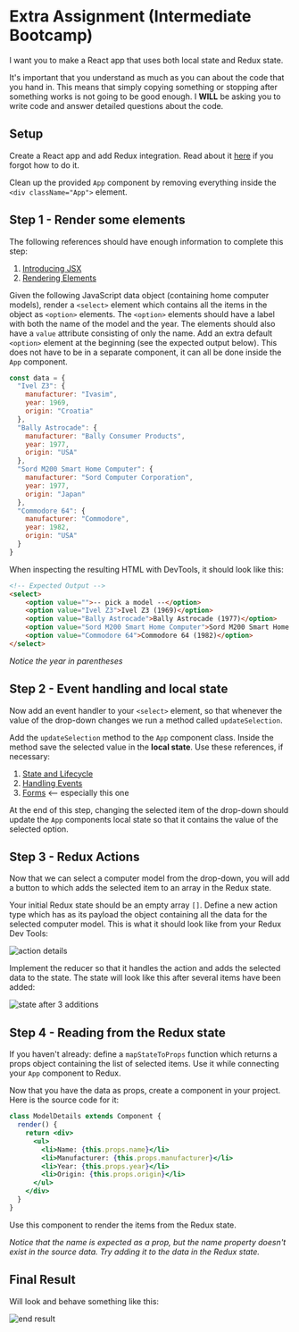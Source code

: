 # Extra Assignment (Intermediate Bootcamp)

I want you to make a React app that uses both local state and Redux state. 

It's important that you understand as much as you can about the code that you hand in. This means that simply copying something or stopping after something works is not going to be good enough. I **WILL** be asking you to write code and answer detailed questions about the code.

## Setup

Create a React app and add Redux integration. Read about it [here](https://readest.codaisseur.com/courses/intermediate-bootcamp/09-redux/03-react-redux/01-setup) if you forgot how to do it.

Clean up the provided `App` component by removing everything inside the `<div className="App">` element.

## Step 1 - Render some elements

The following references should have enough information to complete this step:
1. [Introducing JSX](https://reactjs.org/docs/introducing-jsx.html)
1. [Rendering Elements](https://reactjs.org/docs/rendering-elements.html)

Given the following JavaScript data object (containing home computer models), render a `<select>` element which contains all the items in the object as `<option>` elements. The `<option>` elements should have a label with both the name of the model and the year. The elements should also have a `value` attribute consisting of only the name. Add an extra default `<option>` element at the beginning (see the expected output below). This does not have to be in a separate component, it can all be done inside the `App` component.

```js
const data = {
  "Ivel Z3": {
    manufacturer: "Ivasim",
    year: 1969,
    origin: "Croatia"
  },
  "Bally Astrocade": {
    manufacturer: "Bally Consumer Products",
    year: 1977,
    origin: "USA"
  },
  "Sord M200 Smart Home Computer": {
    manufacturer: "Sord Computer Corporation",
    year: 1977,
    origin: "Japan"
  },
  "Commodore 64": {
    manufacturer: "Commodore",
    year: 1982,
    origin: "USA"
  }
}
```

When inspecting the resulting HTML with DevTools, it should look like this:

```HTML
<!-- Expected Output -->
<select>
    <option value="">-- pick a model --</option>
    <option value="Ivel Z3">Ivel Z3 (1969)</option>
    <option value="Bally Astrocade">Bally Astrocade (1977)</option>
    <option value="Sord M200 Smart Home Computer">Sord M200 Smart Home Computer (1977)</option>
    <option value="Commodore 64">Commodore 64 (1982)</option>
</select>
```

_Notice the year in parentheses_

## Step 2 - Event handling and local state

Now add an event handler to your `<select>` element, so that whenever the value of the drop-down changes we run a method called `updateSelection`.

Add the `updateSelection` method to the `App` component class. Inside the method save the selected value in the **local state**. Use these references, if necessary:

1. [State and Lifecycle](https://reactjs.org/docs/state-and-lifecycle.html)
1. [Handling Events](https://reactjs.org/docs/handling-events.html)
1. [Forms](https://reactjs.org/docs/forms.html) <-- especially this one

At the end of this step, changing the selected item of the drop-down should update the `App` components local state so that it contains the value of the selected option.

## Step 3 - Redux Actions

Now that we can select a computer model from the drop-down, you will add a button to which adds the selected item to an array in the Redux state.

Your initial Redux state should be an empty array `[]`. Define a new action type which has as its payload the object containing all the data for the selected computer model. This is what it should look like from your Redux Dev Tools:

![action details](https://cd.sseu.re/React_App_-_Google_Chrome_2018-06-20_11.14.58.png)

Implement the reducer so that it handles the action and adds the selected data to the state. The state will look like this after several items have been added:

![state after 3 additions](https://cd.sseu.re/React_App_-_Google_Chrome_2018-06-20_11.16.40.png)

## Step 4 - Reading from the Redux state

If you haven't already: define a `mapStateToProps` function which returns a props object containing the list of selected items. Use it while connecting your `App` component to Redux.

Now that you have the data as props, create a component in your project. Here is the source code for it:

```jsx
class ModelDetails extends Component {
  render() {
    return <div>
      <ul>
        <li>Name: {this.props.name}</li>
        <li>Manufacturer: {this.props.manufacturer}</li>
        <li>Year: {this.props.year}</li>
        <li>Origin: {this.props.origin}</li>
      </ul>
    </div>
  }
}
```

Use this component to render the items from the Redux state.

_Notice that the name is expected as a prop, but the name property doesn't exist in the source data. Try adding it to the data in the Redux state._


## Final Result

Will look and behave something like this:

![end result](https://cd.sseu.re/extra-assignment2.gif)